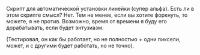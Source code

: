 Скрипт для автоматической установки линейки (супер альфа).
Есть ли в этом скрипте смысл? Нет. 
Тем не менее, если вы хотите форкнуть, то можете, я не против.
Возможно, время от времени я буду его дорабатывать, если будет энтузиазм.

(Тестировал, он как бы работает, но не полностью + одни пиксели, может, и с другими будет работать, но не точно).